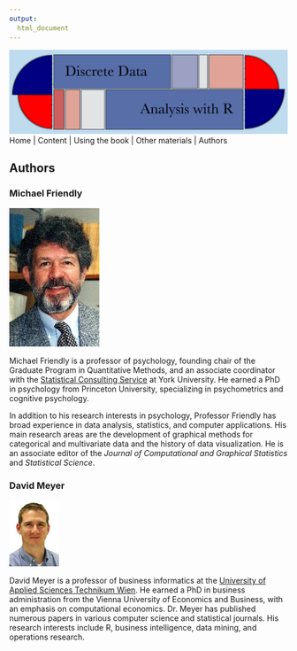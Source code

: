 ```yaml
---
output:
  html_document
---
```


![banner](images/DDAR-banner.png)
Home | Content | Using the book | Other materials | Authors


## Authors

### Michael Friendly

![photo](images/MichaelFriendly3.jpg)

Michael Friendly is a professor of psychology, founding chair of the Graduate Program in Quantitative Methods, and an associate     coordinator with the [Statistical Consulting Service](http://www.yorku.ca/isr/scs/) at York University. He earned a PhD in psychology from Princeton University, specializing in psychometrics and cognitive psychology. 

In addition to his research interests in psychology, Professor Friendly has broad experience in data analysis, statistics, and computer applications. His main research areas are the development of graphical methods for categorical and multivariate data and the history of data visualization. He is an associate editor of the *Journal of Computational and Graphical Statistics* and *Statistical Science*.

### David Meyer

![photo](images/DavidMeyer.jpg)

David Meyer is a professor of business informatics at the [University of Applied Sciences Technikum Wien](http://www.technikum-wien.at/). He earned a PhD in business administration from the Vienna University of Economics and Business, with an emphasis on computational economics. Dr. Meyer has published numerous papers in various computer science and statistical journals. His research interests include R, business intelligence, data mining, and operations research.